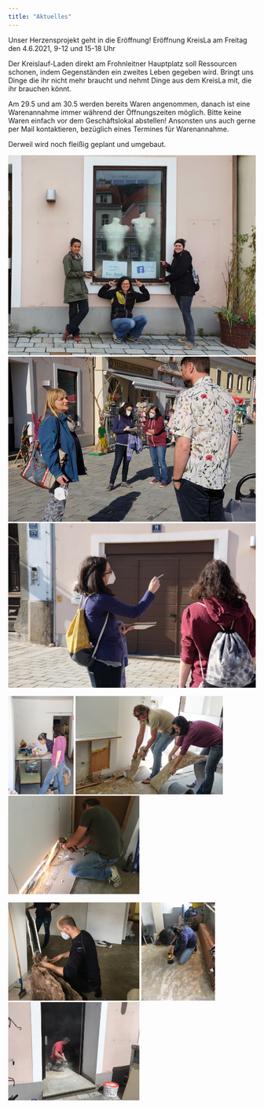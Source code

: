 ```yaml
---
title: "Aktuelles"
---
```


Unser Herzensprojekt geht in die Eröffnung!
Eröffnung KreisLa am Freitag den 4.6.2021, 9-12 und 15-18 Uhr

Der Kreislauf-Laden direkt am Frohnleitner Hauptplatz soll Ressourcen schonen, indem Gegenständen ein zweites Leben gegeben wird. Bringt uns Dinge die ihr nicht mehr braucht und nehmt Dinge aus dem KreisLa mit, die ihr brauchen könnt.

Am 29.5 und am 30.5 werden bereits Waren angenommen, danach ist eine Warenannahme immer während der Öffnungszeiten möglich. Bitte keine Waren einfach vor dem Geschäftslokal abstellen! Ansonsten uns auch gerne per Mail kontaktieren, bezüglich eines Termines für Warenannahme.

Derweil wird noch fleißig geplant und umgebaut.

<img src="assets/KreisLaComingSoon.jpeg" alt="drawing" heigth="200"/> <img src="assets/vormLaden.jpg" alt="drawing" heigth="200"/> <img src="assets/DSCF4580.jpg" alt="drawing" heigth="200"/>

<img src="assets/DSCF4920.jpg" alt="drawing" height="200"/> <img src="assets/DSCF4944.jpg" alt="drawing" height="200"/> <img src="assets/IMG_1684.jpg" alt="drawing" height="200"/>

<img src="assets/IMG_1708.jpg" alt="drawing" height="200"/> <img src="assets/IMG_1712.jpg" alt="drawing" height="200"/> <img src="assets/IMG_5169.jpg" alt="drawing" height="200"/>
